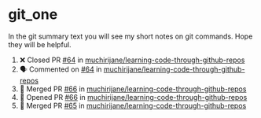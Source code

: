 # git_one
In the git summary text you will see my short notes on git commands. Hope they will be helpful.

<!--START_SECTION:activity-->
1. ❌ Closed PR [#64](https://github.com/muchirijane/learning-code-through-github-repos/pull/64) in [muchirijane/learning-code-through-github-repos](https://github.com/muchirijane/learning-code-through-github-repos)
2. 🗣 Commented on [#64](https://github.com/muchirijane/learning-code-through-github-repos/issues/64) in [muchirijane/learning-code-through-github-repos](https://github.com/muchirijane/learning-code-through-github-repos)
3. 🎉 Merged PR [#66](https://github.com/muchirijane/learning-code-through-github-repos/pull/66) in [muchirijane/learning-code-through-github-repos](https://github.com/muchirijane/learning-code-through-github-repos)
4. 💪 Opened PR [#66](https://github.com/muchirijane/learning-code-through-github-repos/pull/66) in [muchirijane/learning-code-through-github-repos](https://github.com/muchirijane/learning-code-through-github-repos)
5. 🎉 Merged PR [#65](https://github.com/muchirijane/learning-code-through-github-repos/pull/65) in [muchirijane/learning-code-through-github-repos](https://github.com/muchirijane/learning-code-through-github-repos)
<!--END_SECTION:activity-->
